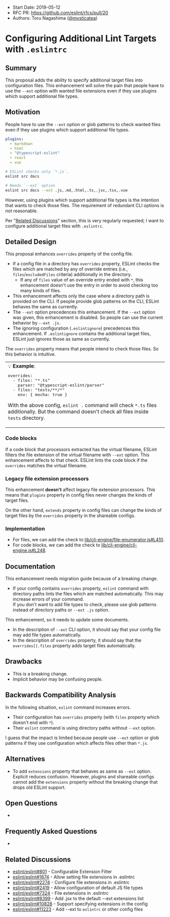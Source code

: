- Start Date: 2019-05-12
- RFC PR: https://github.com/eslint/rfcs/pull/20
- Authors: Toru Nagashima ([@mysticatea](https://github.com/mysticatea))

# Configuring Additional Lint Targets with `.eslintrc`

## Summary

This proposal adds the ability to specify additional target files into configuration files. This enhancement will solve the pain that people have to use the `--ext` option with wanted file extensions even if they use plugins which support additional file types.

## Motivation

People have to use the `--ext` option or glob patterns to check wanted files even if they use plugins which support additional file types.

```yml
plugins:
  - markdown
  - html
  - "@typescript-eslint"
  - react
  - vue
```

```bash
# ESLint checks only `*.js`.
eslint src docs

# Needs `--ext` option
eslint src docs --ext .js,.md,.html,.ts,.jsx,.tsx,.vue
```

However, using plugins which support additional file types is the intention that wants to check those files. The requirement of redundant CLI options is not reasonable.

Per "[Related Discussions](#related-discussions)" section, this is very regularly requested; I want to configure additional target files with `.eslintrc`.

## Detailed Design

This proposal enhances `overrides` property of the config file.

- If a config file in a directory has `overrides` property, ESLint checks the files which are matched by any of override entries (i.e., `files`/`excludedFiles` criteria) additionally in the directory.
    - If any of `files` value of an override entry ended with `*`, this enhancement doesn't use the entry in order to avoid checking too many kinds of files.
- This enhancement affects only the case where a directory path is provided on the CLI. If people provide glob patterns on the CLI, ESLint behaves the same as currently.
- The `--ext` option precedences this enhancement. If the `--ext` option was given, this enhancement is disabled. So people can use the current behavior by `--ext .js`.
- The ignoring configuration (`.eslintignore`) precedences this enhancement. If `.eslintignore` contains the additional target files, ESLint just ignores those as same as currently.

The `overrides` property means that people intend to check those files. So this behavior is intuitive.

<table><td>
💡 <b>Example</b>:
<pre lang="yml">
overrides:
  - files: "*.ts"
    parser: "@typescript-eslint/parser"
  - files: "tests/**/*"
    env: { mocha: true }
</pre>

With the above config, `eslint .` command will check `*.ts` files additionally. But the command doesn't check all files inside `tests` directory.
</td></table>

### Code blocks

If a code block that processors extracted has the virtual filename, ESLint filters the file extension of the virtual filename with `--ext` option. This enhancement affects to that check. ESLint lints the code block if the `overrides` matches the virtual filename.

### Legacy file extension processors

This enhancement **doesn't** affect legacy file extension processors. This means that `plugins` property in config files never changes the kinds of target files.

On the other hand, `extends` property in config files can change the kinds of target files by the `overrides` property in the shareable configs.

### Implementation

- For files, we can add the check to [lib/cli-engine/file-enumerator.js#L410](https://github.com/eslint/eslint/blob/553795712892c8350b1780e947f65d3c019293a7/lib/cli-engine/file-enumerator.js#L410).
- For code blocks, we can add the check to [lib/cli-engine/cli-engine.js#L248](https://github.com/eslint/eslint/blob/21f3131aa1636afa8e5c01053e0e870f968425b1/lib/cli-engine/cli-engine.js#L248).

## Documentation

This enhancement needs migration guide because of a breaking change.

- If your config contains `overrides` property, `eslint` command with directory paths lints the files which are matched automatically. This may increase errors of your command.<br>
  If you don't want to add file types to check, please use glob patterns instead of directory paths or `--ext .js` option.

This enhancement, so it needs to update some documents.

- In the description of `--ext` CLI option, it should say that your config file may add file types automatically.
- In the description of `overrides` property, it should say that the `overrides[].files` property adds target files automatically.

## Drawbacks

- This is a breaking change.
- Implicit behavior may be confusing people.

## Backwards Compatibility Analysis

In the following situation, `eslint` command increases errors.

- Their configuration has `overrides` property (with `files` property which doesn't end with `*`).
- Their `eslint` command is using directory paths without `--ext` option.

I guess that the impact is limited because people use `--ext` option or glob patterns if they use configuration which affects files other than `*.js`.

## Alternatives

- To add `extensions` property that behaves as same as `--ext` option. Explicit reduces confusion. However, plugins and shareable configs cannot add the `extensions` property without the breaking change that drops old ESLint support.

## Open Questions

-

## Frequently Asked Questions

-

## Related Discussions

- [eslint/eslint#801](https://github.com/eslint/eslint/issues/801) - Configurable Extension Filter
- [eslint/eslint#1674](https://github.com/eslint/eslint/issues/1674) - Allow setting file extensions in .eslintrc
- [eslint/eslint#2274](https://github.com/eslint/eslint/issues/2274) - Configure file extensions in .eslintrc
- [eslint/eslint#2419](https://github.com/eslint/eslint/issues/2419) - Allow configuration of default JS file types
- [eslint/eslint#7324](https://github.com/eslint/eslint/issues/7324) - File extensions in .eslintrc
- [eslint/eslint#8399](https://github.com/eslint/eslint/issues/8399) - Add .jsx to the default --ext extensions list
- [eslint/eslint#10828](https://github.com/eslint/eslint/issues/10828) - Support specifying extensions in the config
- [eslint/eslint#11223](https://github.com/eslint/eslint/issues/11223) - Add --ext to `eslintrc` or other config files
